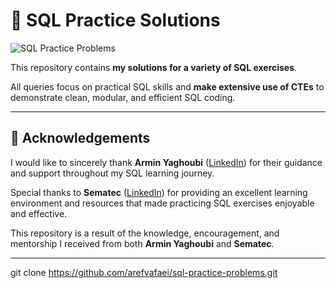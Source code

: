 # 📝 SQL Practice Solutions

![SQL Practice Problems](https://github.com/arefvafaei/Image/blob/main/User-Management-Application/SQL%20Practice%20Problems.png)

This repository contains **my solutions for a variety of SQL exercises**.  

All queries focus on practical SQL skills and **make extensive use of CTEs** to demonstrate clean, modular, and efficient SQL coding.

---

## 🙏 Acknowledgements

I would like to sincerely thank **Armin Yaghoubi** ([LinkedIn](https://ir.linkedin.com/in/arminyaghoubi1)) for their guidance and support throughout my SQL learning journey.  

Special thanks to **Sematec** ([LinkedIn](https://ir.linkedin.com/company/sematec)) for providing an excellent learning environment and resources that made practicing SQL exercises enjoyable and effective.  

This repository is a result of the knowledge, encouragement, and mentorship I received from both **Armin Yaghoubi** and **Sematec**.

---

git clone https://github.com/arefvafaei/sql-practice-problems.git
